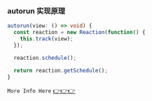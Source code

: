 ### autorun 实现原理

```ts
autorun(view: () => void) {
  const reaction = new Reaction(function() {
    this.track(view);
  });

  reaction.schedule();

  return reaction.getSchedule();
}
```

`More Info Here` [👉👉👉](../../src/api/autorun.ts)
